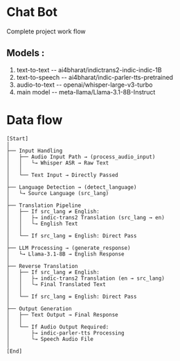 # Chat Bot
Complete project work flow 


## Models : 
1. text-to-text  -- ai4bharat/indictrans2-indic-indic-1B
2. text-to-speech -- ai4bharat/indic-parler-tts-pretrained
3. audio-to-text -- openai/whisper-large-v3-turbo
4. main model -- meta-llama/Llama-3.1-8B-Instruct



# Data flow 
    [Start]
    │
    ├── Input Handling
    │   ├── Audio Input Path → (process_audio_input)
    │   │   └→ Whisper ASR → Raw Text
    │   │
    │   └── Text Input → Directly Passed
    │
    ├── Language Detection → (detect_language)
    │   └→ Source Language (src_lang)
    │
    ├── Translation Pipeline
    │   ├── If src_lang ≠ English:
    │   │   ├→ indic-trans2 Translation (src_lang → en)
    │   │   └→ English Text
    │   │
    │   └── If src_lang = English: Direct Pass
    │
    ├── LLM Processing → (generate_response)
    │   └→ Llama-3.1-8B → English Response
    │
    ├── Reverse Translation
    │   ├── If src_lang ≠ English:
    │   │   ├→ indic-trans2 Translation (en → src_lang)
    │   │   └→ Final Translated Text
    │   │
    │   └── If src_lang = English: Direct Pass
    │
    ├── Output Generation
    │   ├── Text Output → Final Response
    │   │
    │   └── If Audio Output Required:
    │       ├→ indic-parler-tts Processing
    │       └→ Speech Audio File
    │
    [End]

